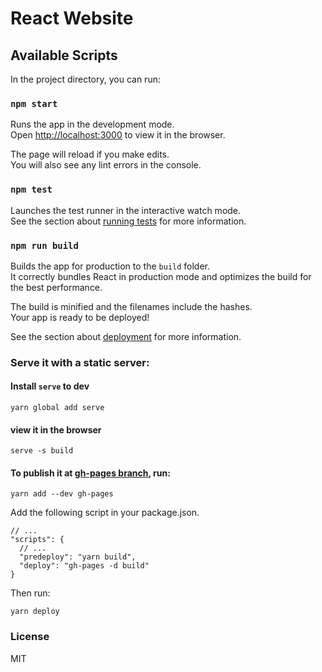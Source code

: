# React Website

## Available Scripts

In the project directory, you can run:

### `npm start`

Runs the app in the development mode.<br>
Open [http://localhost:3000](http://localhost:3000) to view it in the browser.

The page will reload if you make edits.<br>
You will also see any lint errors in the console.

### `npm test`

Launches the test runner in the interactive watch mode.<br>
See the section about [running tests](https://facebook.github.io/create-react-app/docs/running-tests) for more information.

### `npm run build`

Builds the app for production to the `build` folder.<br>
It correctly bundles React in production mode and optimizes the build for the best performance.

The build is minified and the filenames include the hashes.<br>
Your app is ready to be deployed!

See the section about [deployment](https://facebook.github.io/create-react-app/docs/deployment) for more information.


### Serve it with a static server:

#### Install `serve` to dev
```
yarn global add serve
```

#### view it in the browser

```
serve -s build
```

#### To publish it at [gh-pages branch](https://davidkoojohn.github.io/react-website), run:

```
yarn add --dev gh-pages
```

Add the following script in your package.json.

```
// ...
"scripts": {
  // ...
  "predeploy": "yarn build",
  "deploy": "gh-pages -d build"
}
```

Then run:

```
yarn deploy
```

### License
MIT
